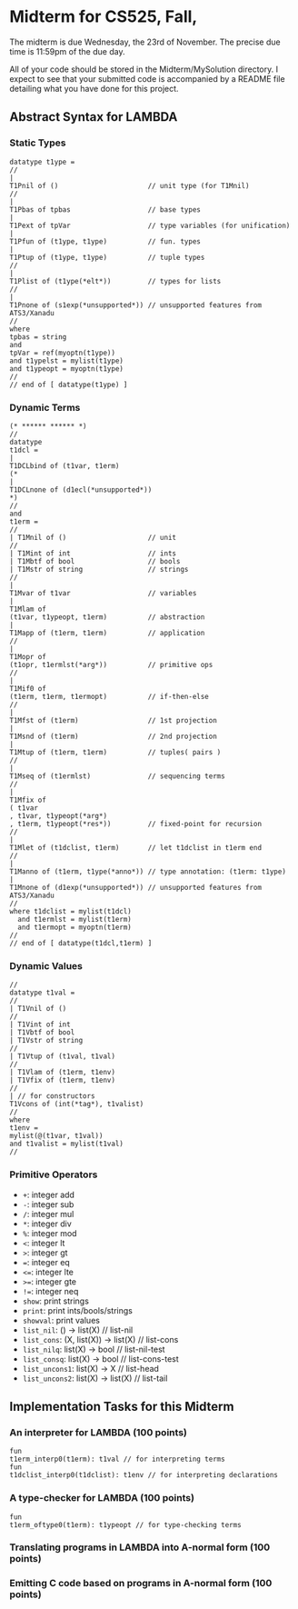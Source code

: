 # Midterm for CS525, Fall,

The midterm is due Wednesday, the 23rd of November.  The precise due
time is 11:59pm of the due day.

All of your code should be stored in the Midterm/MySolution directory.
I expect to see that your submitted code is accompanied by a README file
detailing what you have done for this project.

## Abstract Syntax for LAMBDA

### Static Types

```
datatype t1ype =
//
|
T1Pnil of ()                      // unit type (for T1Mnil)
//
|
T1Pbas of tpbas                   // base types
|
T1Pext of tpVar                   // type variables (for unification)
|
T1Pfun of (t1ype, t1ype)          // fun. types
|
T1Ptup of (t1ype, t1ype)          // tuple types
//
|
T1Plist of (t1ype(*elt*))         // types for lists
//
|
T1Pnone of (s1exp(*unsupported*)) // unsupported features from ATS3/Xanadu
//
where
tpbas = string
and
tpVar = ref(myoptn(t1ype))
and t1ypelst = mylist(t1ype)
and t1ypeopt = myoptn(t1ype)
//
// end of [ datatype(t1ype) ]
```

### Dynamic Terms

```
(* ****** ****** *)
//
datatype
t1dcl =
|
T1DCLbind of (t1var, t1erm)
(*
|
T1DCLnone of (d1ecl(*unsupported*))
*)
//
and
t1erm =
//
| T1Mnil of ()                    // unit
//
| T1Mint of int                   // ints
| T1Mbtf of bool                  // bools
| T1Mstr of string                // strings
//
|
T1Mvar of t1var                   // variables
|
T1Mlam of
(t1var, t1ypeopt, t1erm)          // abstraction
|
T1Mapp of (t1erm, t1erm)          // application
//
|
T1Mopr of
(t1opr, t1ermlst(*arg*))          // primitive ops
//
|
T1Mif0 of
(t1erm, t1erm, t1ermopt)          // if-then-else
//
|
T1Mfst of (t1erm)                 // 1st projection
|
T1Msnd of (t1erm)                 // 2nd projection
|
T1Mtup of (t1erm, t1erm)          // tuples( pairs )
//
|
T1Mseq of (t1ermlst)              // sequencing terms
//
|
T1Mfix of
( t1var
, t1var, t1ypeopt(*arg*)
, t1erm, t1ypeopt(*res*))         // fixed-point for recursion
//
|
T1Mlet of (t1dclist, t1erm)       // let t1dclist in t1erm end
//
|
T1Manno of (t1erm, t1ype(*anno*)) // type annotation: (t1erm: t1ype)
|
T1Mnone of (d1exp(*unsupported*)) // unsupported features from ATS3/Xanadu
//
where t1dclist = mylist(t1dcl)
  and t1ermlst = mylist(t1erm)
  and t1ermopt = myoptn(t1erm)
//
// end of [ datatype(t1dcl,t1erm) ]
```

### Dynamic Values

```
//
datatype t1val =
//
| T1Vnil of ()
//
| T1Vint of int
| T1Vbtf of bool
| T1Vstr of string
//
| T1Vtup of (t1val, t1val)
//
| T1Vlam of (t1erm, t1env)
| T1Vfix of (t1erm, t1env)
//
| // for constructors
T1Vcons of (int(*tag*), t1valist)
//
where
t1env =
mylist(@(t1var, t1val))
and t1valist = mylist(t1val)
//
```

### Primitive Operators

  * `+`: integer add
  * `-`: integer sub
  * `/`: integer mul
  * `*`: integer div
  * `%`: integer mod
  * `<`: integer lt
  * `>`: integer gt
  * `=`: integer eq
  * `<=`: integer lte
  * `>=`: integer gte
  * `!=`: integer neq
  * `show`: print strings
  * `print`: print ints/bools/strings
  * `showval`: print values
  * `list_nil`: () -> list(X) // list-nil
  * `list_cons`: (X, list(X)) -> list(X) // list-cons
  * `list_nilq`: list(X) -> bool // list-nil-test
  * `list_consq`: list(X) -> bool // list-cons-test
  * `list_uncons1`: list(X) -> X // list-head
  * `list_uncons2`: list(X) -> list(X) // list-tail
    
## Implementation Tasks for this Midterm
### An interpreter for LAMBDA (100 points)

```
fun
t1erm_interp0(t1erm): t1val // for interpreting terms
fun
t1dclist_interp0(t1dclist): t1env // for interpreting declarations
```

### A type-checker for LAMBDA (100 points)

```
fun
t1erm_oftype0(t1erm): t1ypeopt // for type-checking terms
```

### Translating programs in LAMBDA into A-normal form (100 points)
### Emitting C code based on programs in A-normal form (100 points)
